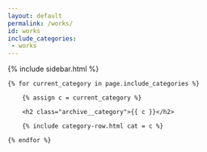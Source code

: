 ```yaml
---
layout: default
permalink: /works/
id: works
include_categories:
 - works
---
```


<div id="main" role="main">
  {% include sidebar.html %}

  <div id="{{ page.id }}">

    {% for current_category in page.include_categories %}

        {% assign c = current_category %}

        <h2 class="archive__category">{{ c }}</h2>

        {% include category-row.html cat = c %}

    {% endfor %}


  </div>
</div>